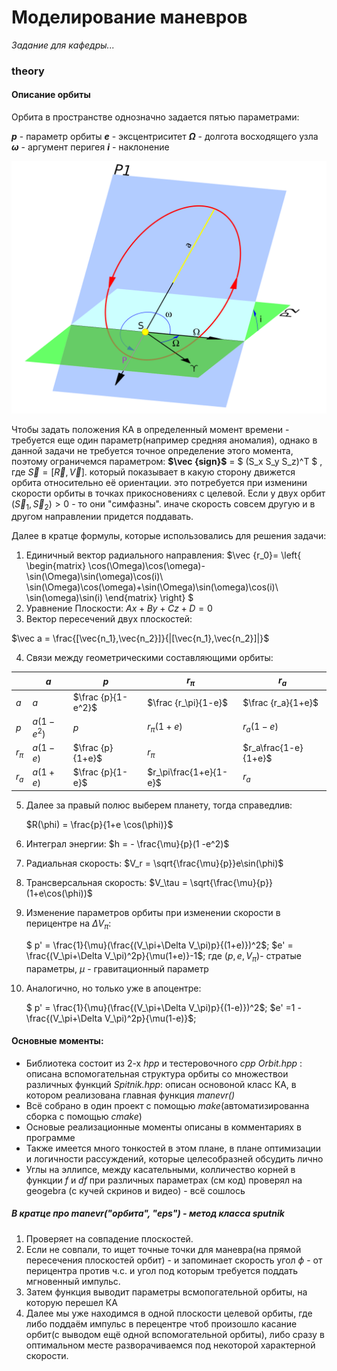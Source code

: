 # Моделирование маневров 
_Задание для кафедры..._
### theory
#### Описание орбиты
<p>Орбита в пространстве однозначно задается пятью параметрами:<p>

__$p$__ - параметр орбиты
__$e$__ - эксцентриситет
__$\Omega$__ - долгота восходящего узла
__$\omega$__ - аргумент перигея
__$i$__ - наклонение
  
![Параметры орбиты](/images/orb.png "Параметры орбиты")

Чтобы задать положения КА в определенный момент времени - требуется еще один параметр(например средняя аномалия), однако в данной задачи не требуется точное определение этого момента, поэтому ограничемся параметром:
__$\vec {sign}$__ = $
(S_x S_y S_z)^T $ , где $\vec S = [\vec{R},\vec{V}]$.
который показывает в какую сторону движется орбита относительно её ориентации. это потребуется при изменини скорости орбиты в точках прикосновениях с целевой. Если у двух орбит $(\vec S_1,\vec S_2) > 0$ - то они "симфазны". иначе скорость совсем другую и в другом направлении придется поддавать.

Далее в кратце формулы, которые использовались для решения задачи:

1. Единичный вектор радиального направления:
$\vec {r_0}=
\left\{
 \begin{matrix}
   \cos(\Omega)\cos(\omega)-\sin(\Omega)\sin(\omega)\cos(i)\\
   \sin(\Omega)\cos(\omega)+\sin(\Omega)\sin(\omega)\cos(i)\\
   \sin(\omega)\sin(i)
  \end{matrix} 
\right\}
$
1. Уравнение Плоскости:
$Ax+By+Cz+D = 0$
1. Вектор пересечений двух плоскостей:

$\vec a = \frac{[\vec{n_1},\vec{n_2}]}{|[\vec{n_1},\vec{n_2}]|}$

4. Связи между геометрическими составляющими орбиты:
   
|        | $a$        | $p$                |$r_\pi$ |$r_a$ |
| ------ | ---------- | ------------------ | - | - |
| $a$    | $a$        |$\frac {p}{1-e^2}$|$\frac {r_\pi}{1-e}$|$\frac {r_a}{1+e}$|
| $p$    |$a(1-e^{2})$| $p$                |$r_\pi(1+e)$          |$r_a(1-e)$|
| $r_\pi$|$a(1-e)$    |$\frac {p}{1+e}$    |$r_\pi$|$r_a\frac{1-e}{1+e}$|
| $r_a$  |$a(1+e)$    |$\frac {p}{1-e}$    |$r_\pi\frac{1+e}{1-e}$|$r_a$|

5. Далее за правый полюс выберем планету, тогда справедлив:
   
   $R(\phi) = \frac{p}{1+e \cos(\phi)}$

6. Интеграл энергии:
$h = - \frac{\mu}{p}(1 -e^2)$

7. Радиальная скорость:
$V_r = \sqrt{\frac{\mu}{p}}e\sin(\phi)$

8. Трансверсальная скорость:
$V_\tau = \sqrt{\frac{\mu}{p}}(1+e\cos(\phi))$

9.  Изменение параметров орбиты при изменении скорости в перицентре на $\Delta V_\pi:$
    
    $ p' = \frac{1}{\mu}(\frac{(V_\pi+\Delta V_\pi)p}{(1+e)})^2$; $e' = \frac{(V_\pi+\Delta V_\pi)^2p}{\mu(1+e)}-1$;
     где $(p,e,V_\pi)$- стратые параметры, $\mu$ - гравитационный параметр

10. Аналогично, но только уже в апоцентре:
    
    $ p' = \frac{1}{\mu}(\frac{(V_\pi+\Delta V_\pi)p}{(1-e)})^2$; $e' =1 - \frac{(V_\pi+\Delta V_\pi)^2p}{\mu(1-e)}$;

#### Oсновные моменты:

* Библиотека состоит из 2-х _hpp_ и тестеровочного _cpp_ 
_Orbit.hpp_ : описана вспомогательная структура орбиты со множествои различных функций
_Spitnik.hpp_: описан основоной класс КА, в котором реализована главная функция _manevr()_ 
* Всё собрано в один проект с помощью _make_(автоматизированнa сборка с помощью _cmake_) 
* Основые реализационные моменты описаны в комментариях в программе
* Также имеется много тонкостей в этом плане, в плане оптимизации и логичности рассуждений, которые целесобразней обсудить лично
* Углы на эллипсе, между касательными, колличество корней в функции $f$ и $df$ при различных параметрах (см код) проверял на geogebrа (с кучей скринов и видео) - всё сошлось 

##### B кратце про manevr("орбита", "eps") - метод класса sputnik
1. Проверяет на совпадение плоскостей.
2. Если не совпали, то ищет точные точки для маневра(на прямой пересечения плоскостей орбит) - и запоминает скорость угол $\phi$ - от перицентра против ч.с. и угол под которым требуется поддать мгновенный импульс. 
3. Затем функция выводит параметры всмопогательной орбиты, на которую перешел КА
4. Далее мы уже находимся в одной плоскости целевой орбиты, где либо поддаём импульс в перецентре чтоб произошло касание орбит(с выводом ещё одной вспомогательной орбиты), либо сразу в оптимальном месте разворачиваемся под некоторой характерной скорости.